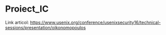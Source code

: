 # Proiect_IC

Link articol:
https://www.usenix.org/conference/usenixsecurity16/technical-sessions/presentation/oikonomopoulos
